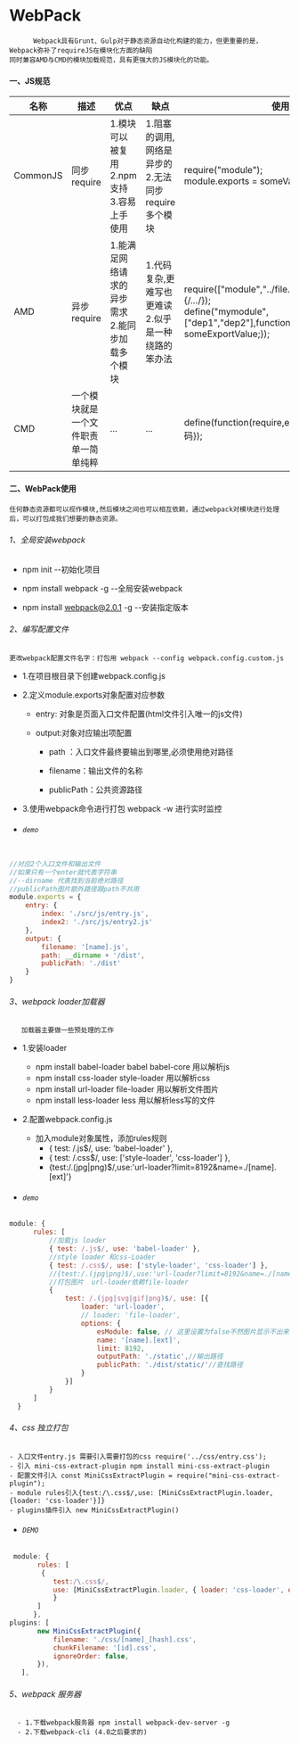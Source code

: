 # WebPack
          Webpack具有Grunt、Gulp对于静态资源自动化构建的能力，但更重要的是，Webpack弥补了requireJS在模块化方面的缺陷
    同时兼容AMD与CMD的模块加载规范，具有更强大的JS模块化的功能。

#### 一、JS规范

|名称|描述|优点|缺点|使用方法|
|-|-|-|-|-|
|CommonJS|同步require|1.模块可以被复用</br>2.npm支持</br>3.容易上手使用|1.阻塞的调用,网络是异步的</br>2.无法同步require多个模块| require("module");</br>module.exports = someValue;|
|AMD|异步require|1.能满足网络请求的异步需求</br>2.能同步加载多个模块|1.代码复杂,更难写也更难读</br>2.似乎是一种绕路的笨办法|require(["module","../file.js"],function(module,file){/*...*/});</br>define("mymodule",["dep1","dep2"],function(d1,d2){return someExportValue;});|
|CMD|一个模块就是一个文件职责单一简单纯粹|...|...|define(function(require,exports,module){//模块代码});|



#### 二、WebPack使用

    任何静态资源都可以视作模块,然后模块之间也可以相互依赖，通过webpack对模块进行处理后，可以打包成我们想要的静态资源。
        
###### 1、全局安装webpack

 - npm init --初始化项目

 - npm install webpack -g  --全局安装webpack
 - npm install webpack@2.0.1 -g --安装指定版本
 
###### 2、编写配置文件
 
`更改webpack配置文件名字：打包用 webpack --config webpack.config.custom.js`

      

 - 1.在项目根目录下创建webpack.config.js

 - 2.定义module.exports对象配置对应参数
     - entry: 对象是页面入口文件配置(html文件引入唯一的js文件)
     
     - output:对象对应输出项配置
     
       - path ：入口文件最终要输出到哪里,必须使用绝对路径
       
       - filename：输出文件的名称
       
       - publicPath：公共资源路径
 - 3.使用webpack命令进行打包 webpack -w 进行实时监控

- ###### `demo`
```.js

//对应2个入口文件和输出文件
//如果只有一个enter就代表字符串
//--dirname 代表找到当前绝对路径
//publicPath图片额外路径跟path不共用
module.exports = {
    entry: {
        index: './src/js/entry.js',
        index2: './src/js/entry2.js'
    },
    output: {
        filename: '[name].js',
        path: __dirname + '/dist',
        publicPath: './dist'
    }
}
```
###### 3、webpack loader加载器
       加载器主要做一些预处理的工作
       
   - 1.安装loader
     - npm install babel-loader babel babel-core 用以解析js
     - npm install css-loader style-loader  用以解析css
     - npm install url-loader file-loader 用以解析文件图片
     - npm install less-loader less  用以解析less写的文件
   - 2.配置webpack.config.js
     - 加入module对象属性，添加rules规则
        - { test: /.js$/, use: 'babel-loader' },
        - { test: /.css$/, use: ['style-loader', 'css-loader'] },
        - {test:/.(jpg|png)$/,use:'url-loader?limit=8192&name=./[name].[ext]'}
        
  - ###### `demo`
  ```.js
  module: {
        rules: [
            //加载js loader
            { test: /.js$/, use: 'babel-loader' },
            //style loader 和css-Loader
            { test: /.css$/, use: ['style-loader', 'css-loader'] },
            //{test:/.(jpg|png)$/,use:'url-loader?limit=8192&name=./[name].[ext]'}
            //打包图片  url-loader依赖file-loader
            {
                test: /.(jpg|svg|gif|png)$/, use: [{
                    loader: 'url-loader',
                    // loader: 'file-loader',
                    options: {
                        esModule: false, // 这里设置为false不然图片显示不出来
                        name: '[name].[ext]',
                        limit: 8192,
                        outputPath: './static',//输出路径
                        publicPath: './dist/static/'//查找路径
                    }
                }]
            }
        ]
    }
  ```
###### 4、css 独立打包
    - 入口文件entry.js 需要引入需要打包的css require('../css/entry.css');
    - 引入 mini-css-extract-plugin npm install mini-css-extract-plugin 
    - 配置文件引入 const MiniCssExtractPlugin = require("mini-css-extract-plugin");
    - module rules引入{test:/\.css$/,use: [MiniCssExtractPlugin.loader,{loader: 'css-loader'}]}
    - plugins插件引入 new MiniCssExtractPlugin()
    
 - ###### `DEMO`
 ```.js
  module: {
        rules: [ 
         {
            test:/\.css$/,
            use: [MiniCssExtractPlugin.loader, { loader: 'css-loader', options: { importLoaders: 1 } },]
            }
        ]
       },
 plugins: [ 
        new MiniCssExtractPlugin({
            filename: './css/[name]_[hash].css',
            chunkFilename: '[id].css',
            ignoreOrder: false,
        }),
    ],
 ```
 
 ###### 5、webpack 服务器
 
      - 1.下载webpack服务器 npm install webpack-dev-server -g
      - 2.下载webpack-cli (4.0之后要求的)
